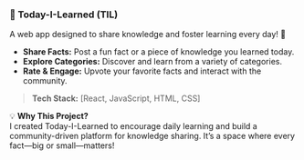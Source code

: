 ### 📘 Today-I-Learned (TIL)
A web app designed to share knowledge and foster learning every day! 🌟

- **Share Facts:** Post a fun fact or a piece of knowledge you learned today.
- **Explore Categories:** Discover and learn from a variety of categories.
- **Rate & Engage:** Upvote your favorite facts and interact with the community.

> **Tech Stack:** [React, JavaScript, HTML, CSS]

💡 **Why This Project?**  
I created Today-I-Learned to encourage daily learning and build a community-driven platform for knowledge sharing. It’s a space where every fact—big or small—matters!
